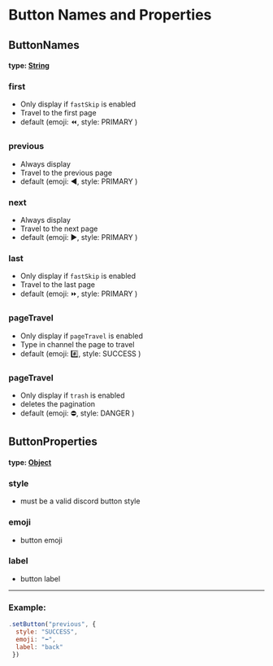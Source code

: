 # Button Names and Properties

## ButtonNames

#### type: [String]()

### first
- Only display if `fastSkip` is enabled
- Travel to the first page
- default (emoji: ⏪, style: PRIMARY )

### previous
- Always display
- Travel to the previous page
- default (emoji: ◀️, style: PRIMARY )

### next
- Always display
- Travel to the next page
- default (emoji: ▶️, style: PRIMARY )


### last
- Only display if `fastSkip` is enabled
- Travel to the last page
- default (emoji: ⏩, style: PRIMARY )


### pageTravel
- Only display if `pageTravel` is enabled
- Type in channel the page to travel
- default (emoji: #️⃣, style: SUCCESS )

### pageTravel
- Only display if `trash` is enabled
- deletes the pagination
- default (emoji: ⛔, style: DANGER )

## ButtonProperties

#### type: [Object]()

### style
- must be a valid discord button style

### emoji
- button emoji

### label
- button label


--- 

### Example:
```js
.setButton("previous", {
  style: "SUCCESS", 
  emoji: "⬅️", 
  label: "back"
 })
```
